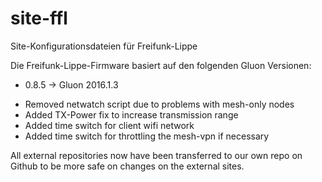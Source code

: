 # site-ffl
Site-Konfigurationsdateien für Freifunk-Lippe

Die Freifunk-Lippe-Firmware basiert auf den folgenden Gluon Versionen:

* 0.8.5 -> Gluon 2016.1.3

- Removed netwatch script due to problems with mesh-only nodes
- Added TX-Power fix to increase transmission range
- Added time switch for client wifi network
- Added time switch for throttling the mesh-vpn if necessary 

All external repositories now have been transferred to our own repo on Github to be more safe on changes on the external sites.
